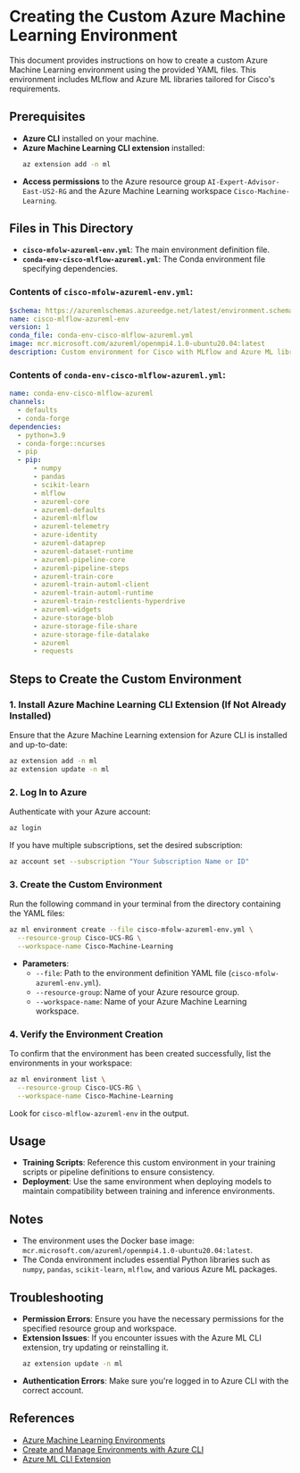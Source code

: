 # Creating the Custom Azure Machine Learning Environment

This document provides instructions on how to create a custom Azure Machine Learning environment using the provided YAML files. This environment includes MLflow and Azure ML libraries tailored for Cisco's requirements.

## Prerequisites

- **Azure CLI** installed on your machine.
- **Azure Machine Learning CLI extension** installed:
  ```bash
  az extension add -n ml
  ```
- **Access permissions** to the Azure resource group `AI-Expert-Advisor-East-US2-RG` and the Azure Machine Learning workspace `Cisco-Machine-Learning`.

## Files in This Directory

- **`cisco-mfolw-azureml-env.yml`**: The main environment definition file.
- **`conda-env-cisco-mlflow-azureml.yml`**: The Conda environment file specifying dependencies.

### Contents of `cisco-mfolw-azureml-env.yml`:

```yaml
$schema: https://azuremlschemas.azureedge.net/latest/environment.schema.json
name: cisco-mlflow-azureml-env
version: 1
conda_file: conda-env-cisco-mlflow-azureml.yml
image: mcr.microsoft.com/azureml/openmpi4.1.0-ubuntu20.04:latest
description: Custom environment for Cisco with MLflow and Azure ML libraries
```

### Contents of `conda-env-cisco-mlflow-azureml.yml`:

```yaml
name: conda-env-cisco-mlflow-azureml
channels:
  - defaults
  - conda-forge
dependencies:
  - python=3.9
  - conda-forge::ncurses
  - pip
  - pip:
      - numpy
      - pandas
      - scikit-learn
      - mlflow
      - azureml-core
      - azureml-defaults
      - azureml-mlflow
      - azureml-telemetry
      - azure-identity
      - azureml-dataprep
      - azureml-dataset-runtime
      - azureml-pipeline-core
      - azureml-pipeline-steps
      - azureml-train-core
      - azureml-train-automl-client
      - azureml-train-automl-runtime
      - azureml-train-restclients-hyperdrive
      - azureml-widgets
      - azure-storage-blob
      - azure-storage-file-share
      - azure-storage-file-datalake
      - azureml
      - requests
```

## Steps to Create the Custom Environment

### 1. Install Azure Machine Learning CLI Extension (If Not Already Installed)

Ensure that the Azure Machine Learning extension for Azure CLI is installed and up-to-date:

```bash
az extension add -n ml
az extension update -n ml
```

### 2. Log In to Azure

Authenticate with your Azure account:

```bash
az login
```

If you have multiple subscriptions, set the desired subscription:

```bash
az account set --subscription "Your Subscription Name or ID"
```

### 3. Create the Custom Environment

Run the following command in your terminal from the directory containing the YAML files:

```bash
az ml environment create --file cisco-mfolw-azureml-env.yml \
  --resource-group Cisco-UCS-RG \
  --workspace-name Cisco-Machine-Learning
```

- **Parameters**:
  - `--file`: Path to the environment definition YAML file (`cisco-mfolw-azureml-env.yml`).
  - `--resource-group`: Name of your Azure resource group.
  - `--workspace-name`: Name of your Azure Machine Learning workspace.

### 4. Verify the Environment Creation

To confirm that the environment has been created successfully, list the environments in your workspace:

```bash
az ml environment list \
  --resource-group Cisco-UCS-RG \
  --workspace-name Cisco-Machine-Learning
```

Look for `cisco-mlflow-azureml-env` in the output.

## Usage

- **Training Scripts**: Reference this custom environment in your training scripts or pipeline definitions to ensure consistency.
- **Deployment**: Use the same environment when deploying models to maintain compatibility between training and inference environments.

## Notes

- The environment uses the Docker base image: `mcr.microsoft.com/azureml/openmpi4.1.0-ubuntu20.04:latest`.
- The Conda environment includes essential Python libraries such as `numpy`, `pandas`, `scikit-learn`, `mlflow`, and various Azure ML packages.

## Troubleshooting

- **Permission Errors**: Ensure you have the necessary permissions for the specified resource group and workspace.
- **Extension Issues**: If you encounter issues with the Azure ML CLI extension, try updating or reinstalling it.
  ```bash
  az extension update -n ml
  ```
- **Authentication Errors**: Make sure you're logged in to Azure CLI with the correct account.

## References

- [Azure Machine Learning Environments](https://learn.microsoft.com/azure/machine-learning/concept-environments)
- [Create and Manage Environments with Azure CLI](https://learn.microsoft.com/azure/machine-learning/how-to-manage-environments-cli)
- [Azure ML CLI Extension](https://learn.microsoft.com/azure/machine-learning/how-to-configure-cli)


